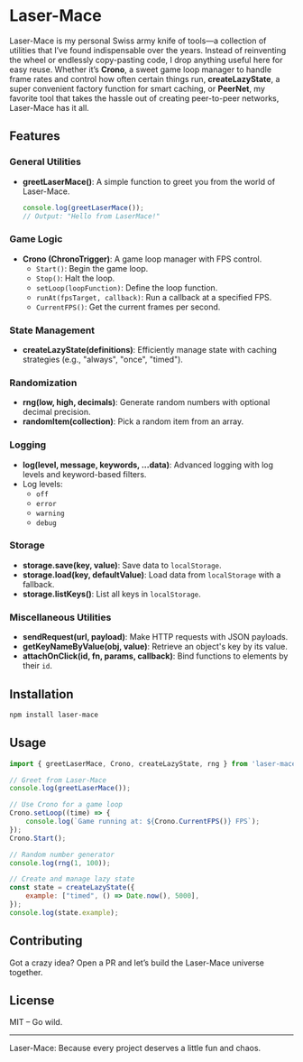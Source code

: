 # Laser-Mace

Laser-Mace is my personal Swiss army knife of tools—a collection of utilities that I’ve found indispensable over the years. Instead of reinventing the wheel or endlessly copy-pasting code, I drop anything useful here for easy reuse. Whether it’s **Crono**, a sweet game loop manager to handle frame rates and control how often certain things run, **createLazyState**, a super convenient factory function for smart caching, or **PeerNet**, my favorite tool that takes the hassle out of creating peer-to-peer networks, Laser-Mace has it all.

## Features

### General Utilities

- **greetLaserMace()**: A simple function to greet you from the world of Laser-Mace.
  ```javascript
  console.log(greetLaserMace());
  // Output: "Hello from LaserMace!"
  ```

### Game Logic

- **Crono (ChronoTrigger)**: A game loop manager with FPS control.
  - `Start()`: Begin the game loop.
  - `Stop()`: Halt the loop.
  - `setLoop(loopFunction)`: Define the loop function.
  - `runAt(fpsTarget, callback)`: Run a callback at a specified FPS.
  - `CurrentFPS()`: Get the current frames per second.

### State Management

- **createLazyState(definitions)**: Efficiently manage state with caching strategies (e.g., "always", "once", "timed").

### Randomization

- **rng(low, high, decimals)**: Generate random numbers with optional decimal precision.
- **randomItem(collection)**: Pick a random item from an array.

### Logging

- **log(level, message, keywords, ...data)**: Advanced logging with log levels and keyword-based filters.
- Log levels:
  - `off`
  - `error`
  - `warning`
  - `debug`

### Storage

- **storage.save(key, value)**: Save data to `localStorage`.
- **storage.load(key, defaultValue)**: Load data from `localStorage` with a fallback.
- **storage.listKeys()**: List all keys in `localStorage`.

### Miscellaneous Utilities

- **sendRequest(url, payload)**: Make HTTP requests with JSON payloads.
- **getKeyNameByValue(obj, value)**: Retrieve an object's key by its value.
- **attachOnClick(id, fn, params, callback)**: Bind functions to elements by their `id`.

## Installation

```bash
npm install laser-mace
```

## Usage

```javascript
import { greetLaserMace, Crono, createLazyState, rng } from 'laser-mace';

// Greet from Laser-Mace
console.log(greetLaserMace());

// Use Crono for a game loop
Crono.setLoop((time) => {
    console.log(`Game running at: ${Crono.CurrentFPS()} FPS`);
});
Crono.Start();

// Random number generator
console.log(rng(1, 100));

// Create and manage lazy state
const state = createLazyState({
    example: ["timed", () => Date.now(), 5000],
});
console.log(state.example);
```

## Contributing

Got a crazy idea? Open a PR and let’s build the Laser-Mace universe together.

## License

MIT – Go wild.

---

Laser-Mace: Because every project deserves a little fun and chaos.

